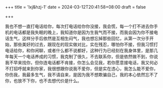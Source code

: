 +++
title = 'lxj&hzj-1'
date = 2024-03-12T20:41:58+08:00
draft = false

+++

我也不想一直打电话给你，每次打电话给你你没接，我会慌，每一个打不进去你手机的电话都是我失眠的晚上，我知道你是因为生我气而不接，而我会因为你不接电话生气，这样分手后依然是互相生闷气，我也想忘掉那些回忆，从第一次分手开始，那些美好的过去，跟现在的现实做对比，实在残忍，哪怕你不接，但我习惯打电话给你，和你闲聊，或者什么都不说都好，这种行为已经刻在我身体里，是那几年每天一个电话养成的习惯，我克制了很久，不去联系你，但是依然做不到，你说我不早来找你，但你连电话都不肯接，你怎么会见我，若你愿意接电话，我又何必不打招呼就来到你家，我很想跟你说我不爱你，但是实在违心，我怎么能不爱你，你伤我，我最多生气，我不请自来，是因为我不想欺骗自己，我的本心依然忘不了你，也放不下你，也不去想代价是什么。

